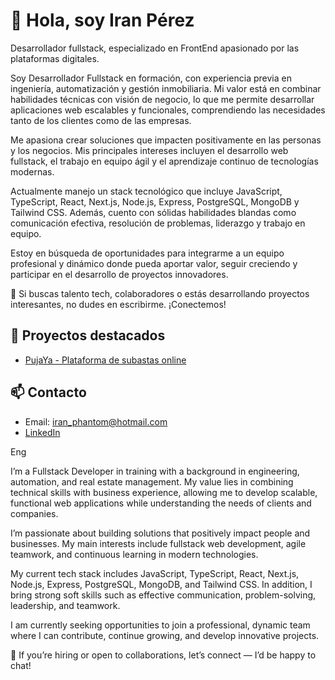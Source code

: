 # 👋 Hola, soy Iran Pérez

Desarrollador fullstack, especializado en FrontEnd apasionado por las plataformas digitales.

Soy Desarrollador Fullstack en formación, con experiencia previa en ingeniería, automatización y gestión inmobiliaria. Mi valor está en combinar habilidades técnicas con visión de negocio, lo que me permite desarrollar aplicaciones web escalables y funcionales, comprendiendo las necesidades tanto de los clientes como de las empresas.

Me apasiona crear soluciones que impacten positivamente en las personas y los negocios. Mis principales intereses incluyen el desarrollo web fullstack, el trabajo en equipo ágil y el aprendizaje continuo de tecnologías modernas.

Actualmente manejo un stack tecnológico que incluye JavaScript, TypeScript, React, Next.js, Node.js, Express, PostgreSQL, MongoDB y Tailwind CSS. Además, cuento con sólidas habilidades blandas como comunicación efectiva, resolución de problemas, liderazgo y trabajo en equipo.

Estoy en búsqueda de oportunidades para integrarme a un equipo profesional y dinámico donde pueda aportar valor, seguir creciendo y participar en el desarrollo de proyectos innovadores.

📩 Si buscas talento tech, colaboradores o estás desarrollando proyectos interesantes, no dudes en escribirme. ¡Conectemos!


## 🚀 Proyectos destacados

- [PujaYa - Plataforma de subastas online](https://frontend-pujaya.vercel.app/)

## 📫 Contacto

- Email: iran_phantom@hotmail.com
- [LinkedIn](https://www.linkedin.com/in/frontenddeveloperreactnext/)


Eng

I’m a Fullstack Developer in training with a background in engineering, automation, and real estate management. My value lies in combining technical skills with business experience, allowing me to develop scalable, functional web applications while understanding the needs of clients and companies.

I’m passionate about building solutions that positively impact people and businesses. My main interests include fullstack web development, agile teamwork, and continuous learning in modern technologies.

My current tech stack includes JavaScript, TypeScript, React, Next.js, Node.js, Express, PostgreSQL, MongoDB, and Tailwind CSS. In addition, I bring strong soft skills such as effective communication, problem-solving, leadership, and teamwork.

I am currently seeking opportunities to join a professional, dynamic team where I can contribute, continue growing, and develop innovative projects.

📩 If you’re hiring or open to collaborations, let’s connect — I’d be happy to chat!
